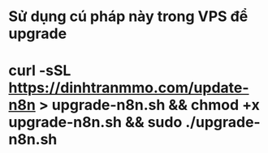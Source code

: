 # Sử dụng cú pháp này trong VPS để upgrade

# curl -sSL https://dinhtranmmo.com/update-n8n > upgrade-n8n.sh && chmod +x upgrade-n8n.sh && sudo ./upgrade-n8n.sh
